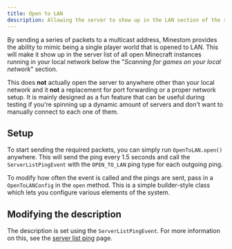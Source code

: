```yaml
---
title: Open to LAN
description: Allowing the server to show up in the LAN section of the server list.
---
```


By sending a series of packets to a multicast address, Minestom provides the ability to mimic being a single player world that is opened to LAN. This will make it show up in the server list of all open Minecraft instances running in your local network below the "_Scanning for games on your local network_" section.

This does **not** actually open the server to anywhere other than your local network and it **not** a replacement for port forwarding or a proper network setup. It is mainly designed as a fun feature that can be useful during testing if you're spinning up a dynamic amount of servers and don't want to manually connect to each one of them.

## Setup

To start sending the required packets, you can simply run `OpenToLAN.open()` anywhere. This will send the ping every 1.5 seconds and call the `ServerListPingEvent` with the `OPEN_TO_LAN` ping type for each outgoing ping.

To modify how often the event is called and the pings are sent, pass in a `OpenToLANConfig` in the `open` method. This is a simple builder-style class which lets you configure various elements of the system.

## Modifying the description

The description is set using the `ServerListPingEvent`. For more information on this, see the [server list ping](events/server-list-ping.md) page.
